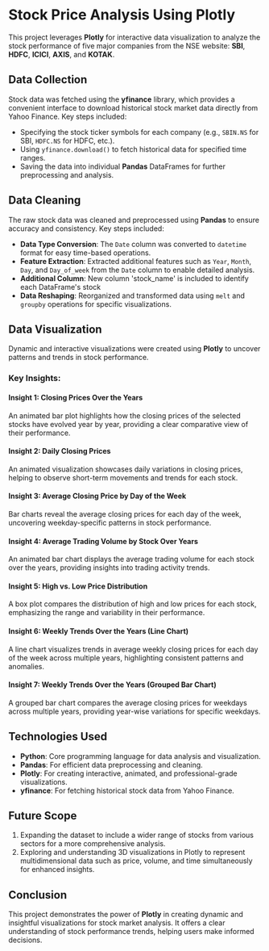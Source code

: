 # Stock Price Analysis Using Plotly

This project leverages **Plotly** for interactive data visualization to analyze the stock performance of five major companies from the NSE website: **SBI**, **HDFC**, **ICICI**, **AXIS**, and **KOTAK**.

## Data Collection
Stock data was fetched using the **yfinance** library, which provides a convenient interface to download historical stock market data directly from Yahoo Finance. Key steps included:
- Specifying the stock ticker symbols for each company (e.g., `SBIN.NS` for SBI, `HDFC.NS` for HDFC, etc.).
- Using `yfinance.download()` to fetch historical data for specified time ranges.
- Saving the data into individual **Pandas** DataFrames for further preprocessing and analysis.

## Data Cleaning
The raw stock data was cleaned and preprocessed using **Pandas** to ensure accuracy and consistency. Key steps included:
- **Data Type Conversion**: The `Date` column was converted to `datetime` format for easy time-based operations.
- **Feature Extraction**: Extracted additional features such as `Year`, `Month`, `Day`, and `Day_of_week` from the `Date` column to enable detailed analysis.
- **Additional Column**: New column 'stock_name' is included to identify each DataFrame's stock
- **Data Reshaping**: Reorganized and transformed data using `melt` and `groupby` operations for specific visualizations.

## Data Visualization
Dynamic and interactive visualizations were created using **Plotly** to uncover patterns and trends in stock performance.

### Key Insights:

#### Insight 1: Closing Prices Over the Years
An animated bar plot highlights how the closing prices of the selected stocks have evolved year by year, providing a clear comparative view of their performance.

#### Insight 2: Daily Closing Prices
An animated visualization showcases daily variations in closing prices, helping to observe short-term movements and trends for each stock.

#### Insight 3: Average Closing Price by Day of the Week
Bar charts reveal the average closing prices for each day of the week, uncovering weekday-specific patterns in stock performance.

#### Insight 4: Average Trading Volume by Stock Over Years
An animated bar chart displays the average trading volume for each stock over the years, providing insights into trading activity trends.

#### Insight 5: High vs. Low Price Distribution
A box plot compares the distribution of high and low prices for each stock, emphasizing the range and variability in their performance.

#### Insight 6: Weekly Trends Over the Years (Line Chart)
A line chart visualizes trends in average weekly closing prices for each day of the week across multiple years, highlighting consistent patterns and anomalies.

#### Insight 7: Weekly Trends Over the Years (Grouped Bar Chart)
A grouped bar chart compares the average closing prices for weekdays across multiple years, providing year-wise variations for specific weekdays.

## Technologies Used

- **Python**: Core programming language for data analysis and visualization.
- **Pandas**: For efficient data preprocessing and cleaning.
- **Plotly**: For creating interactive, animated, and professional-grade visualizations.
- **yfinance**: For fetching historical stock data from Yahoo Finance.

## Future Scope

1. Expanding the dataset to include a wider range of stocks from various sectors for a more comprehensive analysis.
2. Exploring and understanding 3D visualizations in Plotly to represent multidimensional data such as price, volume, and time simultaneously for enhanced insights.

## Conclusion
This project demonstrates the power of **Plotly** in creating dynamic and insightful visualizations for stock market analysis. It offers a clear understanding of stock performance trends, helping users make informed decisions.
